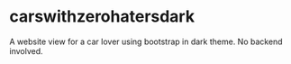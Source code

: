 # carswithzerohatersdark
A website view for a car lover using bootstrap in dark theme. No backend involved.

